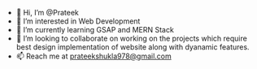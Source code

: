 - 👋 Hi, I’m @Prateek
- 👀 I’m interested in Web Development
- 🌱 I’m currently learning GSAP and MERN Stack
- 💞️ I’m looking to collaborate on working on the projects which require best design implementation of website along with dyanamic features.
- 📫 Reach me  at prateekshukla978@gmail.com

<!---
iamkeetarp/iamkeetarp is a ✨ special ✨ repository because its `README.md` (this file) appears on your GitHub profile.
You can click the Preview link to take a look at your changes.
--->
